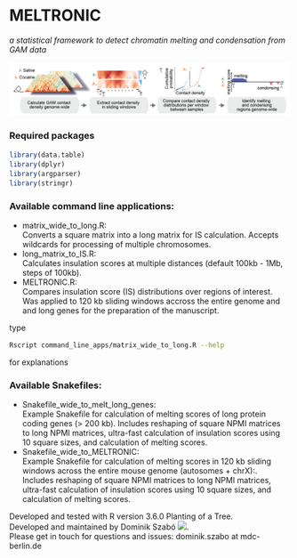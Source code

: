 # MELTRONIC 

_a statistical framework to detect chromatin melting and condensation from GAM data_

<img src="./data/MELTRONIC_schematic.png" width="900">

### Required packages
```r
library(data.table)
library(dplyr)
library(argparser)
library(stringr)
```

### Available command line applications:
- matrix_wide_to_long.R:   
    Converts a square matrix into a long matrix for IS calculation. Accepts wildcards for processing of multiple chromosomes.
- long_matrix_to_IS.R:   
    Calculates insulation scores at multiple distances (default 100kb - 1Mb, steps of 100kb).
- MELTRONIC.R:   
   Compares insulation score (IS) distributions over regions of interest. Was applied to 120 kb sliding windows accross the entire genome and and long genes for the preparation of the manuscript.    
    
type
```bash
Rscript command_line_apps/matrix_wide_to_long.R --help 
```
for explanations

### Available Snakefiles:
- Snakefile_wide_to_melt_long_genes:   
   Example Snakefile for calculation of melting scores of long protein coding genes (> 200 kb). Includes reshaping of square NPMI matrices to long NPMI matrices, ultra-fast calculation of insulation scores using 10 square sizes, and calculation of melting scores.
- Snakefile_wide_to_MELTRONIC:   
   Example Snakefile for calculation of melting scores in 120 kb sliding windows across the entire mouse genome (autosomes + chrX):. Includes reshaping of square NPMI matrices to long NPMI matrices, ultra-fast calculation of insulation scores using 10 square sizes, and calculation of melting scores.
   
Developed and tested with R version 3.6.0 Planting of a Tree.  
Developed and maintained by Dominik Szabó [<img src="https://cloud.githubusercontent.com/assets/1810515/4228292/6b03dc88-3958-11e4-9094-d3c1771ccfea.png" width="15">](https://orcid.org/0000-0001-8109-5088).  
Please get in touch for questions and issues: dominik.szabo at mdc-berlin.de  
